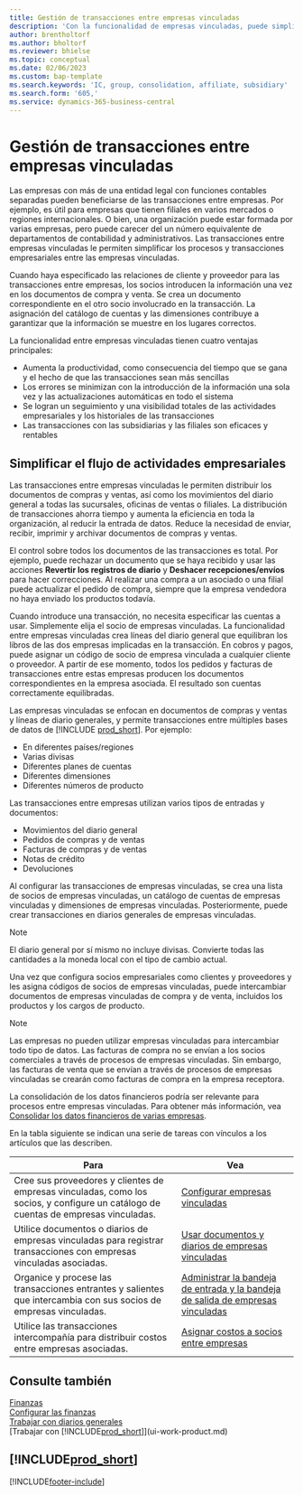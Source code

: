 ```yaml
---
title: Gestión de transacciones entre empresas vinculadas
description: 'Con la funcionalidad de empresas vinculadas, puede simplificar los procesos y transacciones empresariales entre empresas de la misma organización.'
author: brentholtorf
ms.author: bholtorf
ms.reviewer: bhielse
ms.topic: conceptual
ms.date: 02/06/2023
ms.custom: bap-template
ms.search.keywords: 'IC, group, consolidation, affiliate, subsidiary'
ms.search.form: '605,'
ms.service: dynamics-365-business-central
---
```

# <a name="managing-intercompany-transactions"></a>Gestión de transacciones entre empresas vinculadas

Las empresas con más de una entidad legal con funciones contables separadas pueden beneficiarse de las transacciones entre empresas. Por ejemplo, es útil para empresas que tienen filiales en varios mercados o regiones internacionales. O bien, una organización puede estar formada por varias empresas, pero puede carecer del un número equivalente de departamentos de contabilidad y administrativos. Las transacciones entre empresas vinculadas le permiten simplificar los procesos y transacciones empresariales entre las empresas vinculadas.

Cuando haya especificado las relaciones de cliente y proveedor para las transacciones entre empresas, los socios introducen la información una vez en los documentos de compra y venta. Se crea un documento correspondiente en el otro socio involucrado en la transacción. La asignación del catálogo de cuentas y las dimensiones contribuye a garantizar que la información se muestre en los lugares correctos.  

La funcionalidad entre empresas vinculadas tienen cuatro ventajas principales:  

* Aumenta la productividad, como consecuencia del tiempo que se gana y el hecho de que las transacciones sean más sencillas  
* Los errores se minimizan con la introducción de la información una sola vez y las actualizaciones automáticas en todo el sistema  
* Se logran un seguimiento y una visibilidad totales de las actividades empresariales y los historiales de las transacciones  
* Las transacciones con las subsidiarias y las filiales son eficaces y rentables  

## <a name="streamline-the-flow-of-business-activities"></a>Simplificar el flujo de actividades empresariales

Las transacciones entre empresas vinculadas le permiten distribuir los documentos de compras y ventas, así como los movimientos del diario general a todas las sucursales, oficinas de ventas o filiales. La distribución de transacciones ahorra tiempo y aumenta la eficiencia en toda la organización, al reducir la entrada de datos. Reduce la necesidad de enviar, recibir, imprimir y archivar documentos de compras y ventas.  

El control sobre todos los documentos de las transacciones es total. Por ejemplo, puede rechazar un documento que se haya recibido y usar las acciones **Revertir los registros de diario** y **Deshacer recepciones/envíos** para hacer correcciones. Al realizar una compra a un asociado o una filial puede actualizar el pedido de compra, siempre que la empresa vendedora no haya enviado los productos todavía.  

Cuando introduce una transacción, no necesita especificar las cuentas a usar. Simplemente elija el socio de empresas vinculadas. La funcionalidad entre empresas vinculadas crea líneas del diario general que equilibran los libros de las dos empresas implicadas en la transacción. En cobros y pagos, puede asignar un código de socio de empresa vinculada a cualquier cliente o proveedor. A partir de ese momento, todos los pedidos y facturas de transacciones entre estas empresas producen los documentos correspondientes en la empresa asociada. El resultado son cuentas correctamente equilibradas.  

Las empresas vinculadas se enfocan en documentos de compras y ventas y líneas de diario generales, y permite transacciones entre múltiples bases de datos de [!INCLUDE [prod_short](includes/prod_short.md)]. Por ejemplo:

* En diferentes países/regiones
* Varias divisas
* Diferentes planes de cuentas
* Diferentes dimensiones
* Diferentes números de producto  

Las transacciones entre empresas utilizan varios tipos de entradas y documentos:  

* Movimientos del diario general
* Pedidos de compras y de ventas
* Facturas de compras y de ventas
* Notas de crédito
* Devoluciones

Al configurar las transacciones de empresas vinculadas, se crea una lista de socios de empresas vinculadas, un catálogo de cuentas de empresas vinculadas y dimensiones de empresas vinculadas. Posteriormente, puede crear transacciones en diarios generales de empresas vinculadas.

> [!NOTE]
> El diario general por sí mismo no incluye divisas. Convierte todas las cantidades a la moneda local con el tipo de cambio actual.

Una vez que configura socios empresariales como clientes y proveedores y les asigna códigos de socios de empresas vinculadas, puede intercambiar documentos de empresas vinculadas de compra y de venta, incluidos los productos y los cargos de producto. 

> [!NOTE]
> Las empresas no pueden utilizar empresas vinculadas para intercambiar todo tipo de datos. Las facturas de compra no se envían a los socios comerciales a través de procesos de empresas vinculadas. Sin embargo, las facturas de venta que se envían a través de procesos de empresas vinculadas se crearán como facturas de compra en la empresa receptora.

La consolidación de los datos financieros podría ser relevante para procesos entre empresas vinculadas. Para obtener más información, vea [Consolidar los datos financieros de varias empresas](finance-consolidated-company-reporting.md).

En la tabla siguiente se indican una serie de tareas con vínculos a los artículos que las describen.

|Para |Vea|
|---|---|
|Cree sus proveedores y clientes de empresas vinculadas, como los socios, y configure un catálogo de cuentas de empresas vinculadas.|[Configurar empresas vinculadas](intercompany-how-setup.md)|
|Utilice documentos o diarios de empresas vinculadas para registrar transacciones con empresas vinculadas asociadas.|[Usar documentos y diarios de empresas vinculadas](intercompany-how-work-documents-journals.md)|
|Organice y procese las transacciones entrantes y salientes que intercambia con sus socios de empresas vinculadas.|[Administrar la bandeja de entrada y la bandeja de salida de empresas vinculadas](intercompany-how-manage-intercompany-inbox.md)|
|Utilice las transacciones intercompañía para distribuir costos entre empresas asociadas.|[Asignar costos a socios entre empresas](intercompany-allocate-costs.md)|

## <a name="see-also"></a>Consulte también

[Finanzas](finance.md)  
[Configurar las finanzas](finance-setup-finance.md)  
[Trabajar con diarios generales](ui-work-general-journals.md)  
[Trabajar con [!INCLUDE[prod_short](includes/prod_short.md)]](ui-work-product.md)

## [!INCLUDE[prod_short](includes/free_trial_md.md)]  


[!INCLUDE[footer-include](includes/footer-banner.md)]
